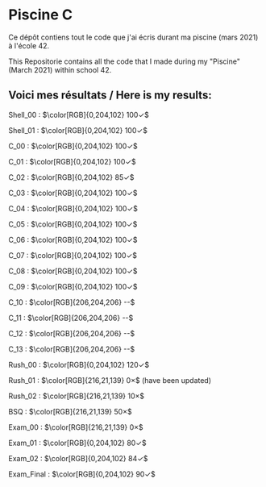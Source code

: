 # Piscine C

Ce dépôt contiens tout le code que j'ai écris durant ma piscine (mars 2021) à l'école 42.

This Repositorie contains all the code that I made during my "Piscine" (March 2021) within school 42.

## Voici mes résultats / Here is my results:

Shell_00 : $\color[RGB]{0,204,102} 100✓$

Shell_01 : $\color[RGB]{0,204,102} 100✓$

C_00 : $\color[RGB]{0,204,102} 100✓$

C_01 : $\color[RGB]{0,204,102} 100✓$

C_02 : $\color[RGB]{0,204,102} 85✓$

C_03 : $\color[RGB]{0,204,102} 100✓$

C_04 : $\color[RGB]{0,204,102} 100✓$

C_05 : $\color[RGB]{0,204,102} 100✓$

C_06 : $\color[RGB]{0,204,102} 100✓$

C_07 : $\color[RGB]{0,204,102} 100✓$

C_08 : $\color[RGB]{0,204,102} 100✓$

C_09 : $\color[RGB]{0,204,102} 100✓$

C_10 : $\color[RGB]{206,204,206} --$

C_11 : $\color[RGB]{206,204,206} --$

C_12 : $\color[RGB]{206,204,206} --$

C_13 : $\color[RGB]{206,204,206} --$

Rush_00 : $\color[RGB]{0,204,102} 120✓$

Rush_01 : $\color[RGB]{216,21,139} 0×$ (have been updated)

Rush_02	: $\color[RGB]{216,21,139} 10×$

BSQ	: $\color[RGB]{216,21,139} 50×$

Exam_00	: $\color[RGB]{216,21,139} 0×$

Exam_01	: $\color[RGB]{0,204,102} 80✓$

Exam_02	: $\color[RGB]{0,204,102} 84✓$

Exam_Final : $\color[RGB]{0,204,102} 90✓$
